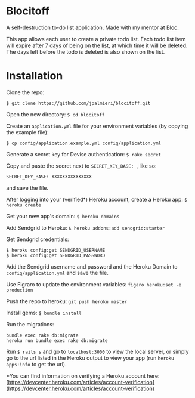 Blocitoff
==========

A self-destruction to-do list application. Made with my mentor at [Bloc](http://www.bloc.io).

This app allows each user to create a private todo list. Each todo list item will expire after 7 days of being on the list, at which time it will be deleted. The days left before the todo is deleted is also shown on the list.

Installation
=====

Clone the repo:
```
$ git clone https://github.com/jpalmieri/blocitoff.git
```

Open the new directory: `$ cd blocitoff`

Create an `application.yml` file for your environment variables (by copying the example file):
```
$ cp config/application.example.yml config/application.yml
```

Generate a secret key for Devise authentication: `$ rake secret`

Copy and paste the secret next to `SECRET_KEY_BASE: `, like so:
```
SECRET_KEY_BASE: XXXXXXXXXXXXXXX
```

and save the file.

After logging into your (verified*) Heroku account, create a Heroku app:
`$ heroku create`

Get your new app's domain:
`$ heroku domains`

Add Sendgrid to Heroku:
`$ heroku addons:add sendgrid:starter`

Get Sendgrid credentials:
```
$ heroku config:get SENDGRID_USERNAME
$ heroku config:get SENDGRID_PASSWORD
```

Add the Sendgrid username and password and the Heroku Domain to `config/application.yml` and save the file.

Use Figraro to update the environment variables:
`figaro heroku:set -e production`

Push the repo to heroku:
`git push heroku master`

Install gems: `$ bundle install`

Run the migrations:
```
bundle exec rake db:migrate
heroku run bundle exec rake db:migrate
```

Run `$ rails s` and go to `localhost:3000` to view the local server, or simply go to the url listed in the Heroku output to view your app (run `heroku apps:info` to get the url).

*You can find information on verifying a Heroku account here: [https://devcenter.heroku.com/articles/account-verification](https://devcenter.heroku.com/articles/account-verification)
